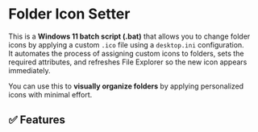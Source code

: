 # Folder Icon Setter

This is a **Windows 11 batch script (.bat)** that allows you to change folder icons by applying a custom `.ico` file using a `desktop.ini` configuration.  
It automates the process of assigning custom icons to folders, sets the required attributes, and refreshes File Explorer so the new icon appears immediately.

You can use this to **visually organize folders** by applying personalized icons with minimal effort.

## ✅ Features
